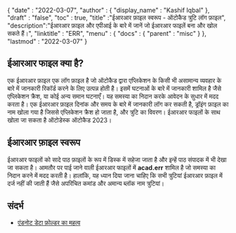 {
  "date" : "2022-03-07",
  "author" : {
    "display_name" : "Kashif Iqbal"
},
  "draft" : "false",
  "toc" : true,
  "title" :"ईआरआर फ़ाइल स्वरूप - ऑटोकैड त्रुटि लॉग फ़ाइल",
  "description":"ईआरआर फ़ाइल और एपीआई के बारे में जानें जो ईआरआर फाइलें बना और खोल सकते हैं।",
  "linktitle" : "ERR",
  "menu" : {
    "docs" : {
      "parent" : "misc"
}
},
  "lastmod" : "2022-03-07"
}

## ईआरआर फाइल क्या है?

एक ईआरआर फ़ाइल एक लॉग फ़ाइल है जो ऑटोकैड द्वारा एप्लिकेशन के किसी भी असामान्य व्यवहार के बारे में जानकारी रिकॉर्ड करने के लिए उत्पन्न होती है। इसमें घटनाओं के बारे में जानकारी शामिल है जैसे एप्लिकेशन क्रैश, या कोई अन्य समान घटनाएँ। यह समस्या का निदान करके आवेदन के सुधार में मदद करता है। एक ईआरआर फ़ाइल दिनांक और समय के बारे में जानकारी लॉग कर सकती है, ड्रॉइंग फ़ाइल का नाम खोला गया है जिससे एप्लिकेशन क्रैश हो जाता है, और त्रुटि का विवरण। ईआरआर फाइलों के साथ खोला जा सकता है
ऑटोडेस्क ऑटोकैड 2023।

## ईआरआर फ़ाइल स्वरूप

ईआरआर फाइलों को सादे पाठ फ़ाइलों के रूप में डिस्क में सहेजा जाता है और इन्हें पाठ संपादक में भी देखा जा सकता है। आमतौर पर पाई जाने वाली ईआरआर फाइलों में **acad.err** शामिल है जो समस्या का निदान करने में मदद करती है। हालांकि, यह ध्यान दिया जाना चाहिए कि सभी त्रुटियां ईआरआर फ़ाइल में दर्ज नहीं की जाती हैं जैसे अपरिचित कमांड और अमान्य ब्लॉक नाम त्रुटियां।

## संदर्भ

* [एंडनोट डेटा फ़ोल्डर का महत्व](https://support.clarivate.com/Endnote/s/article/EndNote-Description-of-the-Data-folder-that-accompanies-enl-library-files?language=en_US)


